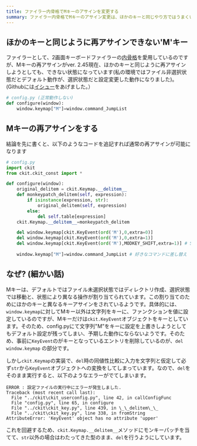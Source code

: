 ```yaml
---
title: ファイラー内骨格でMキーのアサインを変更する
summary: ファイラー内骨格でMキーのアサイン変更は、ほかのキーと同じやり方ではうまくいかないため、ワークアラウンドをまとめました。
---
```


## ほかのキーと同じように再アサインできない'M'キー

ファイラーとして、2画面キーボードファイラーの[内骨格](https://sites.google.com/site/craftware/cfiler)を愛用しているのですが、Mキーの再アサインがver. 2.45現在、ほかのキーと同じように再アサインしようとしても、できない状態になっています(私の環境ではファイル非選択状態だとデフォルト動作が、選択状態だと設定変更した動作になりました)。(Githubには[イシュー](https://github.com/crftwr/cfiler/issues/5)をあげました。）

```python
# config.py (正常動作しない)
def configure(window):
    window.keymap["M"]=window.command_JumpList
```

## Mキーの再アサインをする

結論を先に書くと、以下のようなコードを追記すれば通常の再アサインが可能になります

```python 
# config.py
import ckit
from ckit.ckit_const import *

def configure(window):
    original_delitem = ckit.Keymap.__delitem__
    def monkeypatch_delitem(self, expression):
        if isinstance(expression, str):
            original_delitem(self, expression)
        else:
            del self.table[expression]
    ckit.Keymap.__delitem__=monkeypatch_delitem

    del window.keymap[ckit.KeyEvent(ord('M'),0,extra=0)]
    del window.keymap[ckit.KeyEvent(ord('M'),0,extra=1)]
    del window.keymap[ckit.KeyEvent(ord('M'),MODKEY_SHIFT,extra=1)] # S-Mも変えたい場合は必要
    
    window.keymap["M"]=window.command_JumpList # 好きなコマンドに差し替え
```

## なぜ? (細かい話)

Mキーは、デフォルトではファイル未選択状態ではディレクトリ作成、選択状態では移動と、状態により異なる操作が割り当てられています。この割り当てのためにほかのキーと異なるキーアサインをされているようです。具体的には、`window.keymap`に対してMキー以外は文字列をキーに、ファンクションを値に設定しているのですが、Mキーだけは`ckit.KeyEvent`オブジェクトをキーとしています。そのため、config.pyにて文字列"M"をキーに設定を上書きしようとしてもデフォルト設定が残ってしまい、予期した動作にならないようです。そのため、事前に`KeyEvent`のがキーとなっているエントリを削除しているのが、`del window.keymap` の部分です。

しかし`ckit.Keymap`の実装で、`del`時の同値性比較に入力を文字列と仮定して必ず`str`から`KeyEvent`オブジェクトへの変換をしてしまっています。なので、`del`をそのまま実行すると、以下のようなエラーがでてしまいます。

```
ERROR : 設定ファイルの実行中にエラーが発生しました.
Traceback (most recent call last):
  File "../ckit\ckit_userconfig.py", line 42, in callConfigFunc
  File "config.py", line 65, in configure
  File "../ckit\ckit_key.py", line 439, in \_\_delitem\_\_
  File "../ckit\ckit_key.py", line 338, in fromString
AttributeError: 'KeyEvent' object has no attribute 'upper'
```

これを回避するため、`ckit.Keymap.__delitem__`メソッドにモンキーパッチを当てて、`str`以外の場合はわたってきた型のまま、`del`を行うようにしています。